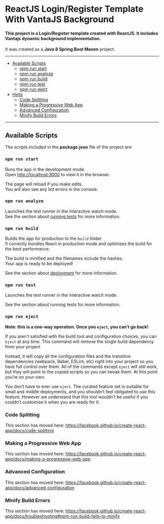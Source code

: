 # ReactJS Login/Register Template With VantaJS Background

#### This project is a Login/Register template created with ReactJS. It includes Vantajs dynamic background implementation.

It was created as a **Java 8 Spring Boot Maven** project.

---
- [Available Scripts](#available-scripts)
  - [npm run start](#npm-run-start)
  - [npm run analyze](#npm-run-analyze)
  - [npm run build](#npm-run-build)
  - [npm run test](#npm-run-test)
  - [npm run eject](#npm-run-eject)
- [Hints](#hints)
  - [Code Splitting](#code-splitting)
  - [Making a Progressive Web App](#making-a-progressive-web-app)
  - [Advanced Configuration](#advanced-configuration)
  - [Minify Build Errors](#minify-build-errors)
---

## Available Scripts

The scripts included in the **package.json** file of the project are:

### `npm run start`

Runs the app in the development mode.<br />
Open [http://localhost:3000](http://localhost:3000) to view it in the browser.

The page will reload if you make edits.<br />
You will also see any lint errors in the console.

### `npm run analyze`

Launches the test runner in the interactive watch mode.<br />
See the section about [running tests](https://facebook.github.io/create-react-app/docs/running-tests) for more information.

### `npm run build`

Builds the app for production to the `build` folder.<br />
It correctly bundles React in production mode and optimizes the build for the best performance.

The build is minified and the filenames include the hashes.<br />
Your app is ready to be deployed!

See the section about [deployment](https://facebook.github.io/create-react-app/docs/deployment) for more information.

### `npm run test`

Launches the test runner in the interactive watch mode.<br />

See the section about running tests for more information.

### `npm run eject`

**Note: this is a one-way operation. Once you `eject`, you can’t go back!**

If you aren’t satisfied with the build tool and configuration choices, you can `eject` at any time. This command will remove the single build dependency from your project.

Instead, it will copy all the configuration files and the transitive dependencies (webpack, Babel, ESLint, etc) right into your project so you have full control over them. All of the commands except `eject` will still work, but they will point to the copied scripts so you can tweak them. At this point you’re on your own.

You don’t have to ever use `eject`. The curated feature set is suitable for small and middle deployments, and you shouldn’t feel obligated to use this feature. However we understand that this tool wouldn’t be useful if you couldn’t customize it when you are ready for it.


### Code Splitting

This section has moved here: https://facebook.github.io/create-react-app/docs/code-splitting

### Making a Progressive Web App

This section has moved here: https://facebook.github.io/create-react-app/docs/making-a-progressive-web-app

### Advanced Configuration

This section has moved here: https://facebook.github.io/create-react-app/docs/advanced-configuration

### Minify Build Errors

This section has moved here: https://facebook.github.io/create-react-app/docs/troubleshooting#npm-run-build-fails-to-minify
